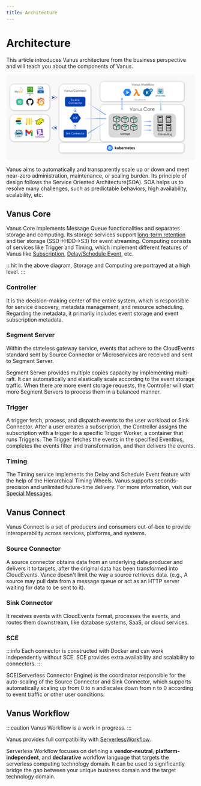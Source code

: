```yaml
---
title: Architecture
---
```

# Architecture

This article introduces Vanus architecture from the business perspective and will teach you about the components of Vanus.

![vanus-architecture](images/arch.png)

Vanus aims to automatically and transparently scale up or down and meet near-zero administration, maintenance, 
or scaling burden. Its principle of design follows the Service Oriented Architecture(SOA). SOA helps us to resolve many
challenges, such as predictable behaviors, high availability, scalability, etc.

## Vanus Core
Vanus Core implements Message Queue functionalities and separates storage and computing. Its storage services support
[long-term retention](../concepts/eventbus.md#retention-policy) and tier storage (SSD->HDD->S3) for event streaming. 
Computing consists of services like Trigger and Timing, which implement different features of Vanus like 
[Subscription](../concepts/subscription.md), [Delay/Schedule Event](../concepts/special-messages.md), etc.

:::hit
In the above diagram, Storage and Computing are portrayed at a high level.
:::

### Controller

It is the decision-making center of the entire system, which is responsible for service discovery, metadata management,
and resource scheduling. Regarding the metadata, it primarily includes event storage and event subscription metadata.

### Segment Server

Within the stateless gateway service, events that adhere to the CloudEvents standard sent by Source Connector or 
Microservices are received and sent to Segment Server.

Segment Server provides multiple copies capacity by implementing multi-raft. It can automatically and elastically 
scale according to the event storage traffic. When there are more event storage requests, the Controller will start more Segment Servers to process them in a balanced manner.

### Trigger

A trigger fetch, process, and dispatch events to the user workload or Sink Connector. After a user creates a 
subscription, the Controller assigns the subscription with a trigger to a specific Trigger Worker, a container that 
runs Triggers. The Trigger fetches the events in the specified Eventbus, completes the events filter and transformation, 
and then delivers the events.

### Timing

The Timing service implements the Delay and Schedule Event feature with the help of the Hierarchical Timing Wheels.
Vanus supports seconds-precision and unlimited future-time delivery. For more information, visit our [Special Messages](../concepts/special-messages.md).

## Vanus Connect

Vanus Connect is a set of producers and consumers out-of-box to provide interoperability across services, platforms, and systems.

### Source Connector

A source connector obtains data from an underlying data producer and delivers it to targets, after the original data 
has been transformed into CloudEvents. Vance doesn't limit the way a source retrieves data. (e.g., A source may pull 
data from a message queue or act as an HTTP server waiting for data to be sent to it).

### Sink Connector

It receives events with CloudEvents format, processes the events, and routes them downstream, like database systems, SaaS, or cloud services.

### SCE

:::info
Each connector is constructed with Docker and can work independently without SCE. SCE provides extra availability and scalability to connectors.
:::

SCE(Serverless Connector Engine) is the coordinator responsible for the auto-scaling of the Source Connector and Sink 
Connector, which supports automatically scaling up from 0 to n and scales down from n to 0 according to event traffic 
or other user conditions.

## Vanus Workflow

:::caution
Vanus Workflow is a work in progress.
:::

Vanus provides full compatibility with [ServerlessWorkflow](https://github.com/serverlessworkflow/specification).

Serverless Workflow focuses on defining a **vendor-neutral**, **platform-independent**, and **declarative** workflow language that
targets the serverless computing technology domain. It can be used to significantly bridge the gap between your unique
business domain and the target technology domain.
